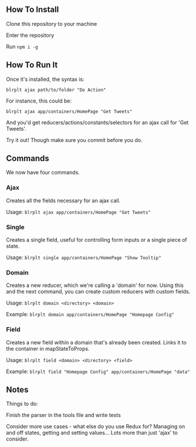 ## How To Install

Clone this repository to your machine

Enter the repository

Run `npm i -g`

## How To Run It

Once it's installed, the syntax is:

`blrplt ajax path/to/folder "Do Action"`

For instance, this could be:

`blrplt ajax app/containers/HomePage "Get Tweets"`

And you'd get reducers/actions/constants/selectors for an ajax call for 'Get Tweets'.

Try it out! Though make sure you commit before you do.

## Commands

We now have four commands.

### Ajax

Creates all the fields necessary for an ajax call.

Usage: `blrplt ajax app/containers/HomePage "Get Tweets"`

### Single

Creates a single field, useful for controlling form inputs or a single piece of state.

Usage: `blrplt single app/containers/HomePage "Show Tooltip"`

### Domain

Creates a new reducer, which we're calling a 'domain' for now. Using this and the next command, you can create custom reducers with custom fields.

Usage: `blrplt domain <directory> <domain>`

Example: `blrplt domain app/containers/HomePage "Homepage Config"`

### Field

Creates a new field within a domain that's already been created. Links it to the container in mapStateToProps.

Usage: `blrplt field <domain> <directory> <field>`

Example: `blrplt field "Homepage Config" app/containers/HomePage "data"`

## Notes

Things to do:

Finish the parser in the tools file and write tests

Consider more use cases - what else do you use Redux for? Managing on and off states, getting and setting values... Lots more than just 'ajax' to consider.